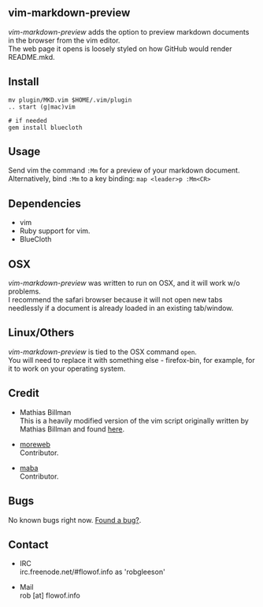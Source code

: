 ## vim-markdown-preview

_vim-markdown-preview_ adds the option to preview markdown documents in the browser from the 
vim editor.  
The web page it opens is loosely styled on how GitHub would render README.mkd.

## Install

    mv plugin/MKD.vim $HOME/.vim/plugin
    .. start (g|mac)vim

    # if needed
    gem install bluecloth

## Usage

Send vim the command `:Mm` for a preview of your markdown document.  
Alternatively, bind `:Mm` to a key binding: 
`map <leader>p :Mm<CR>` 


## Dependencies

* vim
* Ruby support for vim.
* BlueCloth

## OSX

_vim-markdown-preview_ was written to run on OSX, and it will work w/o problems.  
I recommend the safari browser because it will not open new tabs needlessly if a document
is already loaded in an existing tab/window.

## Linux/Others

_vim-markdown-preview_ is tied to the OSX command `open`.  
You will need to replace it with something else - firefox-bin, for example, for it to work 
on your operating system.

## Credit

* Mathias Billman  
  This is a heavily modified version of the vim script originally written by
  Mathias Billman and found 
  [here](http://mathias-biilmann.net/2009/1/markdown-preview-in-vim).

* [moreweb](http://github.com/moreweb)  
  Contributor.  

* [maba](http://github.com/maba)  
  Contributor. 


## Bugs

No known bugs right now. [Found a bug?](http://github.com/robgleeson/vim-markdown-preview/issues).

## Contact

* IRC  
  irc.freenode.net/#flowof.info as 'robgleeson'

* Mail  
  rob [at] flowof.info

